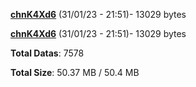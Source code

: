 [**chnK4Xd6**](/data/chnK4Xd6.txt) (31/01/23 - 21:51)- 13029 bytes

[**chnK4Xd6**](/data/chnK4Xd6.txt) (31/01/23 - 21:51)- 13029 bytes

**Total Datas**: 7578

**Total Size**: 50.37 MB / 50.4 MB
